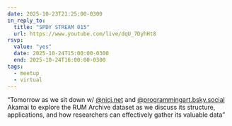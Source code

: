 ```yaml
---
date: 2025-10-23T21:25:00-0300
in_reply_to:
  title: "SPDY STREAM 015"
  url: https://www.youtube.com/live/dqU_7DyhHt8
rsvp:
  value: "yes"
  date: 2025-10-24T15:00:00-0300
  end: 2025-10-24T16:00:00-0300
tags:
  - meetup
  - virtual
---
```


<q>Tomorrow as we sit down w/ [@nicj.net](https://bsky.app/profile/nicj.net) and [@programmingart.bsky.social](https://bsky.app/profile/programmingart.bsky.social) Akamai to explore the RUM Archive dataset as we discuss its structure, applications, and how researchers can effectively gather its valuable data</q>

